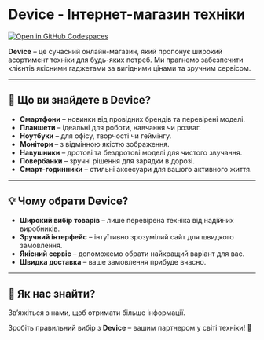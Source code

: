 # Device - Інтернет-магазин техніки
[![Open in GitHub Codespaces](https://img.shields.io/badge/Open%20in-GitHub%20Codespaces-blue?logo=github)](https://glorious-parakeet-g4r5vjgxvw729j9j.github.dev/)

**Device** – це сучасний онлайн-магазин, який пропонує широкий асортимент техніки для будь-яких потреб. Ми прагнемо забезпечити клієнтів якісними гаджетами за вигідними цінами та зручним сервісом.

---

## 🛒 Що ви знайдете в **Device**?

- **Смартфони** – новинки від провідних брендів та перевірені моделі.
- **Планшети** – ідеальні для роботи, навчання чи розваг.
- **Ноутбуки** – для офісу, творчості чи геймінгу.
- **Монітори** – з відмінною якістю зображення.
- **Навушники** – дротові та бездротові моделі для чистого звучання.
- **Повербанки** – зручні рішення для зарядки в дорозі.
- **Смарт-годинники** – стильні аксесуари для вашого активного життя.

---

## 💡 Чому обрати **Device**?

- **Широкий вибір товарів** – лише перевірена техніка від надійних виробників.
- **Зручний інтерфейс** – інтуїтивно зрозумілий сайт для швидкого замовлення.
- **Якісний сервіс** – допоможемо обрати найкращий варіант для вас.
- **Швидка доставка** – ваше замовлення прибуде вчасно.

---

## 🔗 Як нас знайти?

Зв’яжіться з нами, щоб отримати більше інформації.

Зробіть правильний вибір з **Device** – вашим партнером у світі техніки! 🚀

